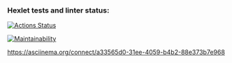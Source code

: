 ### Hexlet tests and linter status:
[![Actions Status](https://github.com/Marvv1ne/python-project-49/actions/workflows/hexlet-check.yml/badge.svg)](https://github.com/Marvv1ne/python-project-49/actions)

[![Maintainability](https://api.codeclimate.com/v1/badges/ca78217cf75c7235d247/maintainability)](https://codeclimate.com/github/Marvv1ne/python-project-49/maintainability)

https://asciinema.org/connect/a33565d0-31ee-4059-b4b2-88e373b7e968